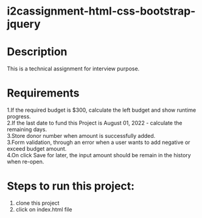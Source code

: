 # i2cassignment-html-css-bootstrap-jquery


# Description
 This is a technical assignment for interview purpose.

# Requirements
 1.If the required budget is $300, calculate the left budget and show runtime progress.<br>
 2.If the last date to fund this Project is August 01, 2022 - calculate the remaining days.<br>
 3.Store donor number when amount is successfully added.<br>
 3.Form validation, through an error when a user wants to add negative or exceed budget amount.<br>
 4.On click Save for later, the input amount should be remain in the history when re-open.<br>

# Steps to run this project:
1. clone this project
2. click on index.html file
